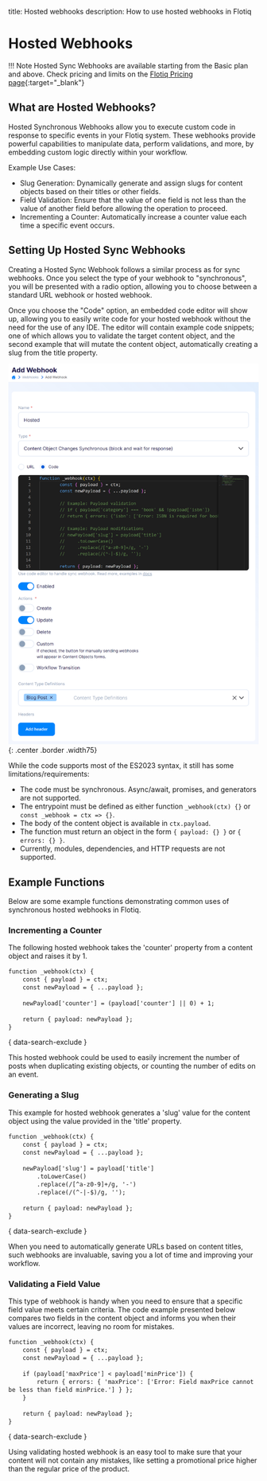 title: Hosted webhooks
description: How to use hosted webhooks in Flotiq

# Hosted Webhooks

!!! Note
    Hosted Sync Webhooks are available starting from the Basic plan and above. Check pricing and limits on the [Flotiq Pricing page](https://flotiq.com/pricing){:target="_blank"}

## What are Hosted Webhooks?

Hosted Synchronous Webhooks allow you to execute custom code in response to specific events in your Flotiq system. These webhooks provide powerful capabilities to manipulate data, perform validations, and more, by embedding custom logic directly within your workflow.

Example Use Cases:

* Slug Generation: Dynamically generate and assign slugs for content objects based on their titles or other fields.
* Field Validation: Ensure that the value of one field is not less than the value of another field before allowing the operation to proceed.
* Incrementing a Counter: Automatically increase a counter value each time a specific event occurs.

## Setting Up Hosted Sync Webhooks

Creating a Hosted Sync Webhook follows a similar process as for sync webhooks. Once you select the type of your webhook to "synchronous", you will be presented with a radio option, allowing you to choose between a standard URL webhook or hosted webhook.

Once you choose the "Code" option, an embedded code editor will show up, allowing you to easily write code for your hosted webhook without the need for the use of any IDE. The editor will contain example code snippets; one of which allows you to validate the target content object, and the second example that will mutate the content object, automatically creating a slug from the title property.

![](../images/webhooks/AddHostedWebhook.png){: .center .border .width75}

While the code supports most of the ES2023 syntax, it still has some limitations/requirements:

* The code must be synchronous. Async/await, promises, and generators are not supported.
* The entrypoint must be defined as either function `_webhook(ctx) {}` or `const _webhook = ctx => {}`.
* The body of the content object is available in `ctx.payload`.
* The function must return an object in the form `{ payload: {} }` or `{ errors: {} }`.
* Currently, modules, dependencies, and HTTP requests are not supported.

## Example Functions

Below are some example functions demonstrating common uses of synchronous hosted webhooks in Flotiq.

### Incrementing a Counter

The following hosted webhook takes the 'counter' property from a content object and raises it by 1.

```
function _webhook(ctx) {
    const { payload } = ctx;
    const newPayload = { ...payload };

    newPayload['counter'] = (payload['counter'] || 0) + 1;

    return { payload: newPayload };
}
```
{ data-search-exclude }

This hosted webhook could be used to easily increment the number of posts when duplicating existing objects, or counting the number of edits on an event.

### Generating a Slug

This example for hosted webhook generates a 'slug' value for the content object using the value provided in the 'title' property.

```
function _webhook(ctx) {
    const { payload } = ctx;
    const newPayload = { ...payload };

    newPayload['slug'] = payload['title']
        .toLowerCase()
        .replace(/[^a-z0-9]+/g, '-')
        .replace(/(^-|-$)/g, '');

    return { payload: newPayload };
}
```
{ data-search-exclude }

When you need to automatically generate URLs based on content titles, such webhooks are invaluable, saving you a lot of time and improving your workflow.

### Validating a Field Value

This type of webhook is handy when you need to ensure that a specific field value meets certain criteria. The code example presented below compares two fields in the content object and informs you when their values are incorrect, leaving no room for mistakes.

```
function _webhook(ctx) {
    const { payload } = ctx;
    const newPayload = { ...payload };

    if (payload['maxPrice'] < payload['minPrice']) {
        return { errors: { 'maxPrice': ['Error: Field maxPrice cannot be less than field minPrice.'] } };
    }

    return { payload: newPayload };
}
```
{ data-search-exclude }

Using validating hosted webhook is an easy tool to make sure that your content will not contain any mistakes, like setting a promotional price higher than the regular price of the product.
